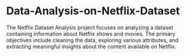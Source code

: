 # Data-Analysis-on-Netflix-Dataset
The Netflix Dataset Analysis project focuses on analyzing a dataset containing information about Netflix shows and movies. The primary objectives include cleaning the data, exploring various attributes, and extracting meaningful insights about the content available on Netflix.
